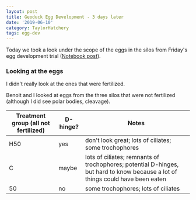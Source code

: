 ```yaml
---
layout: post
title: Geoduck Egg Development - 3 days later
date: '2019-06-10'
category: TaylorHatchery
tags: egg-dev
---
```

Today we took a look under the scope of the eggs in the silos from Friday's egg development trial ([Notebook post](https://grace-ac.github.io/egg-development/)). 

### Looking at the eggs
I didn't really look at the ones that were fertilized. 

Benoit and I looked at eggs from the three silos that were not fertilized (although I did see polar bodies, cleavage).     

| Treatment group (all not fertilized) | D-hinge? | Notes                                                                                                                           |
|--------------------------------------|----------|---------------------------------------------------------------------------------------------------------------------------------|
| H50                                  | yes      | don't look great; lots of ciliates; some trochophores                                                                           |
| C                                    | maybe    | lots of ciliates; remnants of trochophores; potential D-hinges,  but hard to know because a lot of things could have been eaten |
| 50                                   | no       | some trochophores; lots of ciliates                                                                                             |

